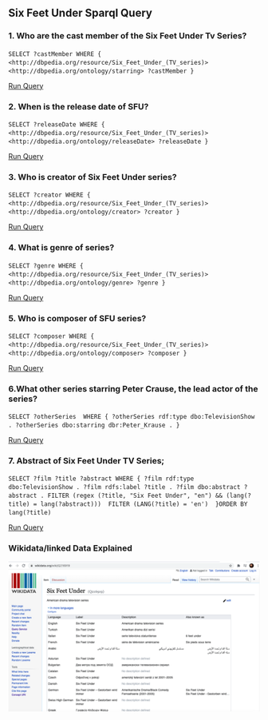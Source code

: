 ## Six Feet Under Sparql Query


### 1. Who are the cast member of the Six Feet Under Tv Series?

`SELECT ?castMember WHERE {
   <http://dbpedia.org/resource/Six_Feet_Under_(TV_series)> <http://dbpedia.org/ontology/starring> ?castMember
}`

[Run Query](https://dbpedia.org/sparql?default-graph-uri=http%3A%2F%2Fdbpedia.org&query=SELECT+%3FcastMember+WHERE+%7B%0D%0A+++%3Chttp%3A%2F%2Fdbpedia.org%2Fresource%2FSix_Feet_Under_%28TV_series%29%3E+%3Chttp%3A%2F%2Fdbpedia.org%2Fontology%2Fstarring%3E+%3FcastMember%0D%0A%7D&format=text%2Fhtml&CXML_redir_for_subjs=121&CXML_redir_for_hrefs=&timeout=30000&debug=on&run=+Run+Query+)


### 2. When is the release date of SFU?


`SELECT ?releaseDate WHERE { <http://dbpedia.org/resource/Six_Feet_Under_(TV_series)> <http://dbpedia.org/ontology/releaseDate> ?releaseDate }`

[Run Query](https://dbpedia.org/sparql?default-graph-uri=http%3A%2F%2Fdbpedia.org&query=SELECT+%3FreleaseDate+WHERE+%7B+%3Chttp%3A%2F%2Fdbpedia.org%2Fresource%2FSix_Feet_Under_%28TV_series%29%3E+%3Chttp%3A%2F%2Fdbpedia.org%2Fontology%2FreleaseDate%3E+%3FreleaseDate+%7D&format=text%2Fhtml&timeout=30000&signal_void=on&signal_unconnected=on)



### 3. Who is creator of Six Feet Under series?

`SELECT ?creator WHERE { <http://dbpedia.org/resource/Six_Feet_Under_(TV_series)> <http://dbpedia.org/ontology/creator> ?creator }`


[Run Query](https://dbpedia.org/sparql?default-graph-uri=http%3A%2F%2Fdbpedia.org&query=SELECT+%3Fcreator+WHERE+%7B+%3Chttp%3A%2F%2Fdbpedia.org%2Fresource%2FSix_Feet_Under_%28TV_series%29%3E+%3Chttp%3A%2F%2Fdbpedia.org%2Fontology%2Fcreator%3E+%3Fcreator+%7D&format=text%2Fhtml&timeout=30000&signal_void=on&signal_unconnected=on)



### 4.  What is genre of series?

`SELECT ?genre WHERE { <http://dbpedia.org/resource/Six_Feet_Under_(TV_series)> <http://dbpedia.org/ontology/genre> ?genre }`

[Run Query](https://dbpedia.org/sparql?default-graph-uri=http%3A%2F%2Fdbpedia.org&query=SELECT+%3Fgenre+WHERE+%7B+%3Chttp%3A%2F%2Fdbpedia.org%2Fresource%2FSix_Feet_Under_%28TV_series%29%3E+%3Chttp%3A%2F%2Fdbpedia.org%2Fontology%2Fgenre%3E+%3Fgenre+%7D&format=text%2Fhtml&timeout=30000&signal_void=on&signal_unconnected=on)

### 5. Who is composer of SFU series?

`SELECT ?composer WHERE { <http://dbpedia.org/resource/Six_Feet_Under_(TV_series)> <http://dbpedia.org/ontology/composer> ?composer }`

[Run Query](https://dbpedia.org/sparql?default-graph-uri=http%3A%2F%2Fdbpedia.org&query=SELECT+%3Fcomposer+WHERE+%7B+%3Chttp%3A%2F%2Fdbpedia.org%2Fresource%2FSix_Feet_Under_%28TV_series%29%3E+%3Chttp%3A%2F%2Fdbpedia.org%2Fontology%2Fcomposer%3E+%3Fcomposer+%7D&format=text%2Fhtml&timeout=30000&signal_void=on&signal_unconnected=on)

### 6.What other series starring Peter Crause, the lead actor of the series?

`SELECT ?otherSeries 
WHERE {
?otherSeries rdf:type dbo:TelevisionShow .
?otherSeries dbo:starring dbr:Peter_Krause .
}`

[Run Query](https://dbpedia.org/sparql?default-graph-uri=http%3A%2F%2Fdbpedia.org&query=SELECT+%3FotherSeries+%0D%0AWHERE+%7B%0D%0A%3FotherSeries+rdf%3Atype+dbo%3ATelevisionShow+.%0D%0A%3FotherSeries+dbo%3Astarring+dbr%3APeter_Krause+.%0D%0A%7D&format=text%2Fhtml&timeout=30000&signal_void=on&signal_unconnected=on)

### 7. Abstract of Six Feet Under TV Series;

`SELECT ?film ?title ?abstract
WHERE {
  ?film rdf:type dbo:TelevisionShow .
  ?film rdfs:label ?title .
  ?film dbo:abstract ?abstract .
  FILTER (regex (?title, "Six Feet Under", "en") && (lang(?title) = lang(?abstract))) 
  FILTER (LANG(?title) = 'en') 
}ORDER BY lang(?title)`

[Run Query](https://dbpedia.org/sparql?default-graph-uri=http%3A%2F%2Fdbpedia.org&query=SELECT+%3Ffilm+%3Ftitle+%3Fabstract%0D%0AWHERE+%7B%0D%0A++%3Ffilm+rdf%3Atype+dbo%3ATelevisionShow+.%0D%0A++%3Ffilm+rdfs%3Alabel+%3Ftitle+.%0D%0A++%3Ffilm+dbo%3Aabstract+%3Fabstract+.%0D%0A++FILTER+%28regex+%28%3Ftitle%2C+%22Six+Feet+Under%22%2C+%22en%22%29+%26%26+%28lang%28%3Ftitle%29+%3D+lang%28%3Fabstract%29%29%29+%0D%0A++FILTER+%28LANG%28%3Ftitle%29+%3D+%27en%27%29+%0D%0A%7D%0D%0A%0D%0AORDER+BY+lang%28%3Ftitle%29&format=text%2Fhtml&timeout=30000&signal_void=on&signal_unconnected=on)

### Wikidata/linked Data Explained

![](img/wiki.jpeg)


